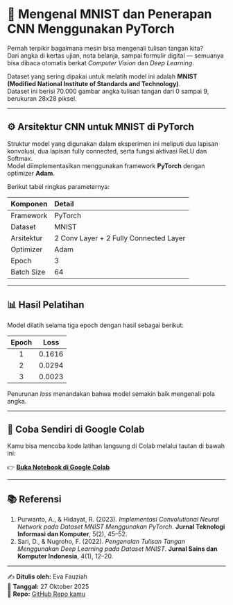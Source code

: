 # 🔢 Mengenal MNIST dan Penerapan CNN Menggunakan PyTorch
<!-- Heading utama (gunakan tanda # untuk H1). -->

Pernah terpikir bagaimana mesin bisa mengenali tulisan tangan kita?  
Dari angka di kertas ujian, nota belanja, sampai formulir digital — semuanya bisa dibaca otomatis berkat *Computer Vision* dan *Deep Learning*.  

Dataset yang sering dipakai untuk melatih model ini adalah **MNIST (Modified National Institute of Standards and Technology)**.  
Dataset ini berisi 70.000 gambar angka tulisan tangan dari 0 sampai 9, berukuran 28x28 piksel.

---

## ⚙️ Arsitektur CNN untuk MNIST di PyTorch
<!-- Heading kedua (gunakan ## untuk H2). -->

Struktur model yang digunakan dalam eksperimen ini meliputi dua lapisan konvolusi, dua lapisan fully connected, serta fungsi aktivasi ReLU dan Softmax.  
Model diimplementasikan menggunakan framework **PyTorch** dengan optimizer **Adam**.

Berikut tabel ringkas parameternya:

| Komponen | Detail |
|:--|:--|
| Framework | PyTorch |
| Dataset | MNIST |
| Arsitektur | 2 Conv Layer + 2 Fully Connected Layer |
| Optimizer | Adam |
| Epoch | 3 |
| Batch Size | 64 |

---

## 📊 Hasil Pelatihan
<!-- Tabel hasil training -->

Model dilatih selama tiga epoch dengan hasil sebagai berikut:

| Epoch | Loss |
|:--:|:--:|
| 1 | 0.1616 |
| 2 | 0.0294 |
| 3 | 0.0023 |

Penurunan *loss* menandakan bahwa model semakin baik mengenali pola angka.

---

## 🔗 Coba Sendiri di Google Colab
<!-- Cara menambahkan link aktif -->

Kamu bisa mencoba kode latihan langsung di Colab melalui tautan di bawah ini:

👉 [**Buka Notebook di Google Colab**](https://colab.research.google.com/)

<!-- Format link: [teks tampil](alamat tautan) -->

---

## 📚 Referensi
<!-- Daftar pustaka atau sumber jurnal -->

1. Purwanto, A., & Hidayat, R. (2023). *Implementasi Convolutional Neural Network pada Dataset MNIST Menggunakan PyTorch*. **Jurnal Teknologi Informasi dan Komputer**, 5(2), 45–52.  
2. Sari, D., & Nugroho, F. (2022). *Pengenalan Tulisan Tangan Menggunakan Deep Learning pada Dataset MNIST*. **Jurnal Sains dan Komputer Indonesia**, 4(1), 12–20.

---

✍️ **Ditulis oleh:** Eva Fauziah  
📅 **Tanggal:** 27 Oktober 2025  
🔗 **Repo:** [GitHub Repo kamu](https://github.com/eva-fauziah/artikel-ku)
